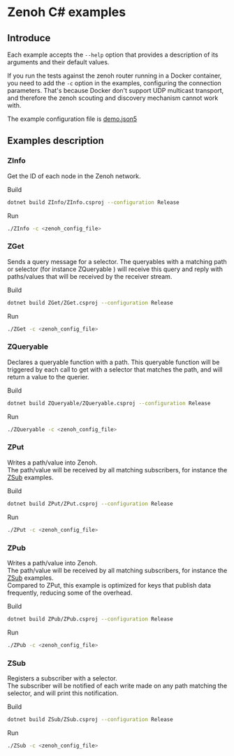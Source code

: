 # Zenoh C# examples

## Introduce 

Each example accepts the `--help` option that provides a description of its arguments and their default values.

If you run the tests against the zenoh router running in a Docker container, 
you need to add the `-c` option in the examples, configuring the connection parameters. 
That's because Docker don't support UDP multicast transport, 
and therefore the zenoh scouting and discovery mechanism cannot work with.

The example configuration file is [demo.json5](demo.json5)

## Examples description

### ZInfo

Get the ID of each node in the Zenoh network.

Build
```bash
dotnet build ZInfo/ZInfo.csproj --configuration Release 
```

Run
```bash
./ZInfo -c <zenoh_config_file> 
```

### ZGet

Sends a query message for a selector.
The queryables with a matching path or selector (for instance ZQueryable ) will receive this query and reply with paths/values that will be received by the receiver stream.

Build
```bash
dotnet build ZGet/ZGet.csproj --configuration Release 
```

Run
```bash
./ZGet -c <zenoh_config_file> 
```

### ZQueryable

Declares a queryable function with a path.
This queryable function will be triggered by each call to get with a selector that matches the path, and will return a value to the querier.

Build
```bash
dotnet build ZQueryable/ZQueryable.csproj --configuration Release 
```

Run
```bash
./ZQueryable -c <zenoh_config_file>
```


### ZPut

Writes a path/value into Zenoh.  
The path/value will be received by all matching subscribers, for instance the [ZSub](#ZSub) examples.

Build
```bash
dotnet build ZPut/ZPut.csproj --configuration Release 
```

Run
```bash
./ZPut -c <zenoh_config_file>
```

### ZPub
Writes a path/value into Zenoh.  
The path/value will be received by all matching subscribers, for instance the [ZSub](#ZSub) examples.    
Compared to ZPut, this example is optimized for keys that publish data frequently, reducing some of the overhead.

Build
```bash
dotnet build ZPub/ZPub.csproj --configuration Release 
```

Run
```bash
./ZPub -c <zenoh_config_file>
```

### ZSub

Registers a subscriber with a selector.  
The subscriber will be notified of each write made on any path matching the selector,
and will print this notification.

Build
```bash
dotnet build ZSub/ZSub.csproj --configuration Release 
```

Run
```bash
./ZSub -c <zenoh_config_file>
```